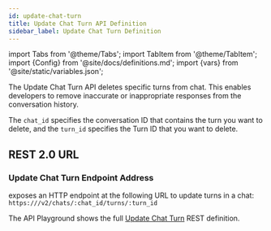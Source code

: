 ```yaml
---
id: update-chat-turn
title: Update Chat Turn API Definition
sidebar_label: Update Chat Turn Definition
---
```


import Tabs from '@theme/Tabs';
import TabItem from '@theme/TabItem';
import {Config} from '@site/docs/definitions.md';
import {vars} from '@site/static/variables.json';

The Update Chat Turn API deletes specific turns from chat. This enables developers 
to remove inaccurate or inappropriate responses from the conversation history. 

The `chat_id` specifies the conversation ID that contains the turn 
you want to delete, and the `turn_id` specifies the Turn ID that you want to 
delete.

## REST 2.0 URL

### Update Chat Turn Endpoint Address

<Config v="names.product"/> exposes an HTTP endpoint at the following URL
to update turns in a chat:
<code>https://<Config v="domains.rest.indexing"/>/v2/chats/:chat_id/turns/:turn_id</code>

The API Playground shows the full [Update Chat Turn](/docs/rest-api/update-chat-turn) REST definition.

